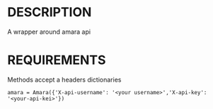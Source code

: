 # DESCRIPTION

A wrapper around amara api

# REQUIREMENTS

Methods accept a headers dictionaries

```
amara = Amara({'X-api-username': '<your username>','X-api-key': '<your-api-kei>'})
```

